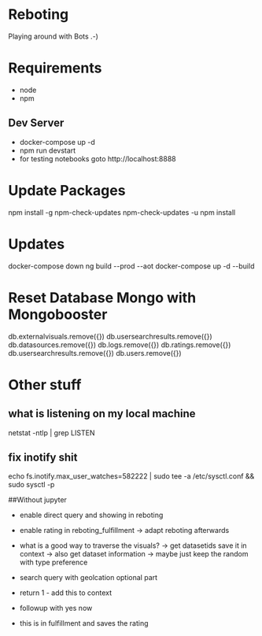 # Reboting
Playing around with Bots .-)

# Requirements
* node
* npm

## Dev Server
* docker-compose up -d
* npm run devstart
* for testing notebooks goto http://localhost:8888

# Update Packages
npm install -g npm-check-updates
npm-check-updates -u
npm install

# Updates
docker-compose down
ng build --prod --aot
docker-compose up -d --build

# Reset Database Mongo with Mongobooster
db.externalvisuals.remove({})
db.usersearchresults.remove({})
db.datasources.remove({})
db.logs.remove({})
db.ratings.remove({})
db.usersearchresults.remove({})
db.users.remove({})

# Other stuff
## what is listening on my local machine
netstat -ntlp | grep LISTEN

## fix inotify shit
echo fs.inotify.max_user_watches=582222 | sudo tee -a /etc/sysctl.conf && sudo sysctl -p


##Without jupyter
- enable direct query and showing in reboting
- enable rating in reboting_fulfillment -> adapt reboting afterwards
- what is a good way to traverse the visuals?
  -> get datasetids save it in context -> also get dataset information
  -> maybe just keep the random with type preference

- search query with geolcation optional part
- return 1 - add this to context
- followup with yes now
- this is in fulfillment and saves the rating
